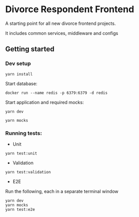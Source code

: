 # Divorce Respondent Frontend
A starting point for all new divorce frontend projects.

It includes common services, middleware and configs

## Getting started

### Dev setup

`yarn install`

Start database:

`docker run --name redis -p 6379:6379 -d redis`

Start application and required mocks:

`yarn dev`

`yarn mocks`

### Running tests:

* Unit

```
yarn test:unit
```

* Validation

```
yarn test:validation
```

* E2E

Run the following, each in a separate terminal window
```
yarn dev
yarn mocks
yarn test:e2e
```
